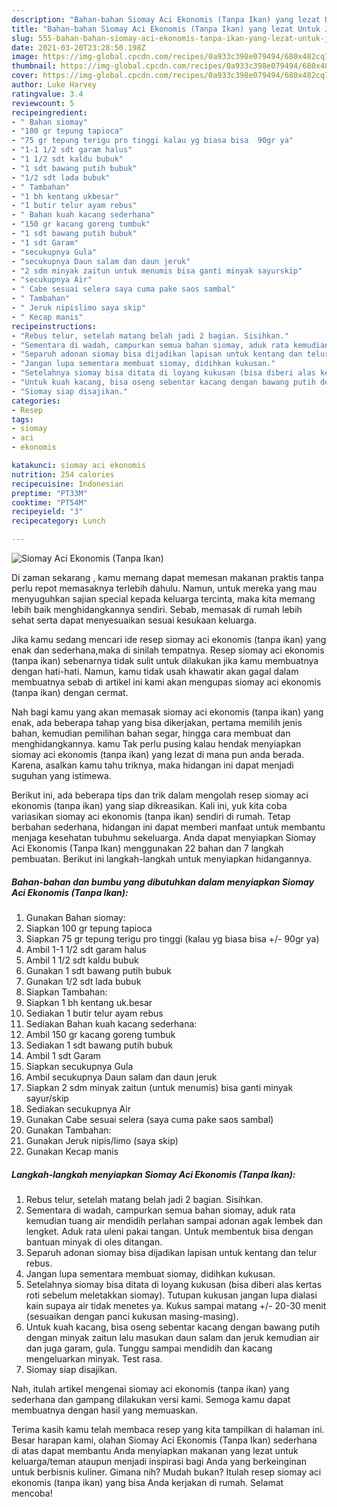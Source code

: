 ```yaml
---
description: "Bahan-bahan Siomay Aci Ekonomis (Tanpa Ikan) yang lezat Untuk Jualan"
title: "Bahan-bahan Siomay Aci Ekonomis (Tanpa Ikan) yang lezat Untuk Jualan"
slug: 555-bahan-bahan-siomay-aci-ekonomis-tanpa-ikan-yang-lezat-untuk-jualan
date: 2021-03-20T23:28:50.198Z
image: https://img-global.cpcdn.com/recipes/0a933c398e079494/680x482cq70/siomay-aci-ekonomis-tanpa-ikan-foto-resep-utama.jpg
thumbnail: https://img-global.cpcdn.com/recipes/0a933c398e079494/680x482cq70/siomay-aci-ekonomis-tanpa-ikan-foto-resep-utama.jpg
cover: https://img-global.cpcdn.com/recipes/0a933c398e079494/680x482cq70/siomay-aci-ekonomis-tanpa-ikan-foto-resep-utama.jpg
author: Luke Harvey
ratingvalue: 3.4
reviewcount: 5
recipeingredient:
- " Bahan siomay"
- "100 gr tepung tapioca"
- "75 gr tepung terigu pro tinggi kalau yg biasa bisa  90gr ya"
- "1-1 1/2 sdt garam halus"
- "1 1/2 sdt kaldu bubuk"
- "1 sdt bawang putih bubuk"
- "1/2 sdt lada bubuk"
- " Tambahan"
- "1 bh kentang ukbesar"
- "1 butir telur ayam rebus"
- " Bahan kuah kacang sederhana"
- "150 gr kacang goreng tumbuk"
- "1 sdt bawang putih bubuk"
- "1 sdt Garam"
- "secukupnya Gula"
- "secukupnya Daun salam dan daun jeruk"
- "2 sdm minyak zaitun untuk menumis bisa ganti minyak sayurskip"
- "secukupnya Air"
- " Cabe sesuai selera saya cuma pake saos sambal"
- " Tambahan"
- " Jeruk nipislimo saya skip"
- " Kecap manis"
recipeinstructions:
- "Rebus telur, setelah matang belah jadi 2 bagian. Sisihkan."
- "Sementara di wadah, campurkan semua bahan siomay, aduk rata kemudian tuang air mendidih perlahan sampai adonan agak lembek dan lengket. Aduk rata uleni pakai tangan. Untuk membentuk bisa dengan bantuan minyak di oles ditangan."
- "Separuh adonan siomay bisa dijadikan lapisan untuk kentang dan telur rebus."
- "Jangan lupa sementara membuat siomay, didihkan kukusan."
- "Setelahnya siomay bisa ditata di loyang kukusan (bisa diberi alas kertas roti sebelum meletakkan siomay). Tutupan kukusan jangan lupa dialasi kain supaya air tidak menetes ya. Kukus sampai matang +/- 20-30 menit (sesuaikan dengan panci kukusan masing-masing)."
- "Untuk kuah kacang, bisa oseng sebentar kacang dengan bawang putih dengan minyak zaitun lalu masukan daun salam dan jeruk kemudian air dan juga garam, gula. Tunggu sampai mendidih dan kacang mengeluarkan minyak. Test rasa."
- "Siomay siap disajikan."
categories:
- Resep
tags:
- siomay
- aci
- ekonomis

katakunci: siomay aci ekonomis 
nutrition: 254 calories
recipecuisine: Indonesian
preptime: "PT33M"
cooktime: "PT54M"
recipeyield: "3"
recipecategory: Lunch

---
```



![Siomay Aci Ekonomis (Tanpa Ikan)](https://img-global.cpcdn.com/recipes/0a933c398e079494/680x482cq70/siomay-aci-ekonomis-tanpa-ikan-foto-resep-utama.jpg)

Di zaman  sekarang , kamu memang dapat memesan makanan praktis tanpa perlu repot memasaknya terlebih dahulu. Namun, untuk mereka yang mau menyuguhkan sajian special kepada keluarga tercinta, maka kita memang lebih baik menghidangkannya sendiri. Sebab, memasak di rumah lebih sehat serta dapat menyesuaikan sesuai kesukaan keluarga.

Jika kamu sedang mencari ide resep siomay aci ekonomis (tanpa ikan) yang enak dan sederhana,maka di sinilah tempatnya. Resep siomay aci ekonomis (tanpa ikan)  sebenarnya tidak sulit untuk dilakukan jika kamu membuatnya dengan hati-hati. Namun, kamu tidak usah khawatir akan gagal dalam membuatnya 
sebab di artikel ini kami akan mengupas siomay aci ekonomis (tanpa ikan) dengan cermat.  



Nah bagi kamu yang akan memasak siomay aci ekonomis (tanpa ikan) yang enak, ada beberapa tahap yang bisa dikerjakan, pertama memilih jenis bahan, kemudian pemilihan bahan segar, hingga cara membuat dan menghidangkannya. kamu Tak perlu pusing kalau hendak menyiapkan siomay aci ekonomis (tanpa ikan) yang lezat di mana pun anda berada. Karena, asalkan kamu  tahu triknya, maka hidangan ini dapat menjadi suguhan yang istimewa.

Berikut ini, ada beberapa tips dan trik dalam mengolah resep siomay aci ekonomis (tanpa ikan) yang siap dikreasikan. Kali ini, yuk kita coba variasikan siomay aci ekonomis (tanpa ikan) sendiri di rumah. Tetap berbahan sederhana, hidangan ini dapat memberi manfaat untuk membantu menjaga kesehatan tubuhmu sekeluarga. Anda dapat menyiapkan Siomay Aci Ekonomis (Tanpa Ikan) menggunakan 22 bahan dan 7 langkah pembuatan. Berikut ini langkah-langkah untuk menyiapkan hidangannya.

<!--inarticleads1-->

##### Bahan-bahan dan bumbu yang dibutuhkan dalam menyiapkan Siomay Aci Ekonomis (Tanpa Ikan):

1. Gunakan  Bahan siomay:
1. Siapkan 100 gr tepung tapioca
1. Siapkan 75 gr tepung terigu pro tinggi (kalau yg biasa bisa +/- 90gr ya)
1. Ambil 1-1 1/2 sdt garam halus
1. Ambil 1 1/2 sdt kaldu bubuk
1. Gunakan 1 sdt bawang putih bubuk
1. Gunakan 1/2 sdt lada bubuk
1. Siapkan  Tambahan:
1. Siapkan 1 bh kentang uk.besar
1. Sediakan 1 butir telur ayam rebus
1. Sediakan  Bahan kuah kacang sederhana:
1. Ambil 150 gr kacang goreng tumbuk
1. Sediakan 1 sdt bawang putih bubuk
1. Ambil 1 sdt Garam
1. Siapkan secukupnya Gula
1. Ambil secukupnya Daun salam dan daun jeruk
1. Siapkan 2 sdm minyak zaitun (untuk menumis) bisa ganti minyak sayur/skip
1. Sediakan secukupnya Air
1. Gunakan  Cabe sesuai selera (saya cuma pake saos sambal)
1. Gunakan  Tambahan:
1. Gunakan  Jeruk nipis/limo (saya skip)
1. Gunakan  Kecap manis




<!--inarticleads2-->

##### Langkah-langkah menyiapkan Siomay Aci Ekonomis (Tanpa Ikan):

1. Rebus telur, setelah matang belah jadi 2 bagian. Sisihkan.
1. Sementara di wadah, campurkan semua bahan siomay, aduk rata kemudian tuang air mendidih perlahan sampai adonan agak lembek dan lengket. Aduk rata uleni pakai tangan. Untuk membentuk bisa dengan bantuan minyak di oles ditangan.
1. Separuh adonan siomay bisa dijadikan lapisan untuk kentang dan telur rebus.
1. Jangan lupa sementara membuat siomay, didihkan kukusan.
1. Setelahnya siomay bisa ditata di loyang kukusan (bisa diberi alas kertas roti sebelum meletakkan siomay). Tutupan kukusan jangan lupa dialasi kain supaya air tidak menetes ya. Kukus sampai matang +/- 20-30 menit (sesuaikan dengan panci kukusan masing-masing).
1. Untuk kuah kacang, bisa oseng sebentar kacang dengan bawang putih dengan minyak zaitun lalu masukan daun salam dan jeruk kemudian air dan juga garam, gula. Tunggu sampai mendidih dan kacang mengeluarkan minyak. Test rasa.
1. Siomay siap disajikan.




Nah, itulah artikel mengenai  siomay aci ekonomis (tanpa ikan)  yang sederhana dan gampang dilakukan versi kami. Semoga kamu dapat membuatnya dengan hasil yang memuaskan. 

Terima kasih kamu telah membaca resep yang kita tampilkan di halaman ini. Besar harapan kami, olahan  Siomay Aci Ekonomis (Tanpa Ikan) sederhana di atas dapat membantu Anda menyiapkan makanan yang lezat untuk keluarga/teman ataupun menjadi inspirasi bagi Anda yang berkeinginan untuk berbisnis kuliner. Gimana nih? Mudah bukan? Itulah resep siomay aci ekonomis (tanpa ikan) yang bisa Anda kerjakan di rumah. Selamat mencoba!

